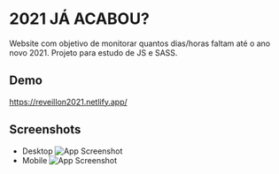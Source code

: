 
# 2021 JÁ ACABOU?

Website com objetivo de monitorar quantos dias/horas faltam até o ano novo 2021. Projeto para estudo de JS e SASS.




## Demo

https://reveillon2021.netlify.app/




## Screenshots

* Desktop
![App Screenshot](https://user-images.githubusercontent.com/85001250/147011721-ca2d58d7-5cf7-4c0e-b616-a55cb305aca2.png)
* Mobile
![App Screenshot](https://user-images.githubusercontent.com/85001250/147011827-d68cadb0-0848-4fa9-a8d8-79e01dfee6ab.png)

